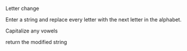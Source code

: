 Letter change

Enter a string and replace every letter with the next letter in the alphabet.

Capitalize any vowels

return the modified string
